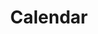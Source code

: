 ---
stars: 4
country: 1United States
title: Calendar
description: This is your main Mayan Dreamspell Calendar Dashboard with all the details you need to stay in sync. Calculate the Kin for any date. This is your main Mayan Dreamspell Calendar Dashboard with all the details you need to stay in sync. Calculate the Kin for any date. This is your main Mayan Dreamspell Calendar Dashboard with all the details you need to stay in sync. Calculate the Kin for any date. This is your main Mayan Dreamspell Calendar Dashboard with all the details you need to stay in sync. Calculate the Kin for any date.
---